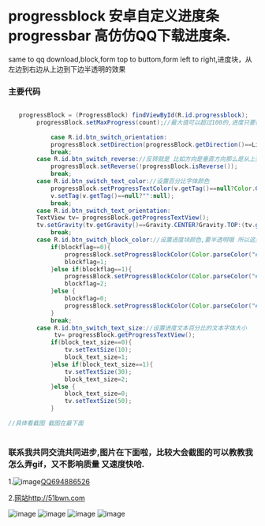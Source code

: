 # progressblock 安卓自定义进度条 progressbar 高仿仿QQ下载进度条.
same to qq download,block,form top to buttom,form left to right,进度块，从左边到右边从上边到下边半透明的效果


### 主要代码
```java  

   progressBlock = (ProgressBlock) findViewById(R.id.progressblock);
		progressBlock.setMaxProgress(count);//最大值可以超过100的,进度只要传递对了进行,会进行换算的
	
			case R.id.btn_switch_orientation:
			progressBlock.setDirection(progressBlock.getDirection()==LinearLayout.HORIZONTAL?LinearLayout.VERTICAL:LinearLayout.HORIZONTAL);
			break;
		case R.id.btn_switch_reverse://反转就是 比如方向是垂直方向那么是从上到下，反正开启则是从下到上,而是水平方向反转为真则是从右到左
			progressBlock.setReverse(!progressBlock.isReverse());
			break;
		case R.id.btn_switch_text_color://设置百分比字体颜色
			progressBlock.setProgressTextColor(v.getTag()==null?Color.GREEN:Color.RED);
			v.setTag(v.getTag()==null?"":null);
			break;
		case R.id.btn_switch_text_orientation:
		TextView tv= progressBlock.getProgressTextView();
		tv.setGravity(tv.getGravity()==Gravity.CENTER?Gravity.TOP:(tv.getGravity()==Gravity.TOP?Gravity.BOTTOM:Gravity.CENTER));
			break;
		case R.id.btn_switch_block_color://设置进度块颜色,要半透明哦 所以这里是rgba的填写
			if(blockflag==0){
				progressBlock.setProgressBlockColor(Color.parseColor("#50ff0000"));
				blockflag=1;
			}else if(blockflag==1){
				progressBlock.setProgressBlockColor(Color.parseColor("#5000ff00"));
				blockflag=2;
			}else {
				blockflag=0;
				progressBlock.setProgressBlockColor(Color.parseColor("#500000ff"));
			}
			break;
		case R.id.btn_switch_text_size://设置进度文本百分比的文本字体大小
			 tv= progressBlock.getProgressTextView();
			if(block_text_size==0){
				tv.setTextSize(10);
				block_text_size=1;
			}else if(block_text_size==1){
				tv.setTextSize(30);
				block_text_size=2;
			}else {
				block_text_size=0;
				tv.setTextSize(50);
			}
   
//具体看截图 截图在最下面
   
```
### 联系我共同交流共同进步,图片在下面啦，比较大会截图的可以教教我怎么弄gif，又不影响质量 又速度快哈.


1.![image](http://wpa.qq.com/pa?p=1:694886526:1)[QQ694886526](http://b.qq.com/webc.htm?new=0&sid=694886526&o=情随事迁&q=7)


2.[网站http://51bwn.com](http://www.51bwn.com)

 ![image](https://github.com/51bwn/progressblack/blob/master/assets/1.png)
  ![image](https://github.com/51bwn/progressblack/blob/master/assets/2.png)
   ![image](https://github.com/51bwn/progressblack/blob/master/assets/3.png)
 ![image](https://github.com/51bwn/progressblack/blob/master/assets/4.png)
